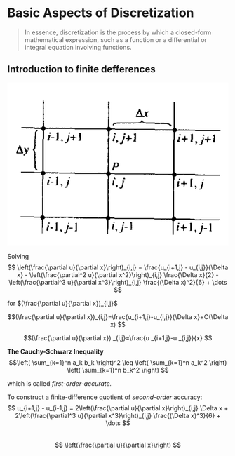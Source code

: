 # Basic Aspects of Discretization

> In essence, discretization is the process by which a closed-form mathematical expression, such as a function or a differential or integral equation involving functions.

## Introduction to finite defferences

![Taylor series about point(i,j)](image/BasicAspectsofDiscretization/1743155278026.png)

Solving
$$
\left(\frac{\partial u}{\partial x}\right)_{i,j} = \frac{u_{i+1,j} - u_{i,j}}{\Delta x} - \left(\frac{\partial^2 u}{\partial x^2}\right)_{i,j} \frac{\Delta x}{2} - \left(\frac{\partial^3 u}{\partial x^3}\right)_{i,j} \frac{(\Delta x)^2}{6} + \dots
$$

for $(\frac{\partial u}{\partial x})_{i,j}$

$$(\frac{\partial u}{\partial x})_{i,j}=\frac{u_{i+1,j}-u_{i,j}}{\Delta x}+O(\Delta x)
$$

$$(\frac{\partial u}{\partial x}) _{i,j}=\frac{u _{i+1,j}-u _{i,j}}{x}
$$

**The Cauchy-Schwarz Inequality**
$$\left( \sum_{k=1}^n a_k b_k \right)^2 \leq \left( \sum_{k=1}^n a_k^2 \right) \left( \sum_{k=1}^n b_k^2 \right)
$$

which is called *first-order-accurate.*

To construct a finite-difference quotient of *second-order* accuracy:\
$$
u_{i+1,j} - u_{i-1,j} = 2\left(\frac{\partial u}{\partial x}\right)_{i,j} \Delta x + 2\left(\frac{\partial^3 u}{\partial x^3}\right)_{i,j} \frac{(\Delta x)^3}{6} + \dots
$$\
$$
\left(\frac{\partial u}{\partial x}\right)
$$
